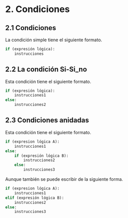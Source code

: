 # 2. Condiciones
## 2.1 Condiciones
La condición simple tiene el siguiente formato.

```py
if (expresión lógica):
    instrucciones
```

## 2.2 La condición Si-Si_no
Esta condición tiene el siguiente formato.

```py
if (expresión lógica):
    instrucciones1
else:
    instrucciones2
```

## 2.3 Condiciones anidadas
Esta condición tiene el siguiente formato.

```py
if (expresion lógica A):
    instrucciones1
else:
    if (expresión lógica B):
        instrucciones2
    else:
        instrucciones3
```

Aunque también se puede escribir de la siguiente forma.

```py
if (expresion lógica A):
    instrucciones1
elif (expresión lógica B):
    instrucciones2
else:
    instrucciones3
```
